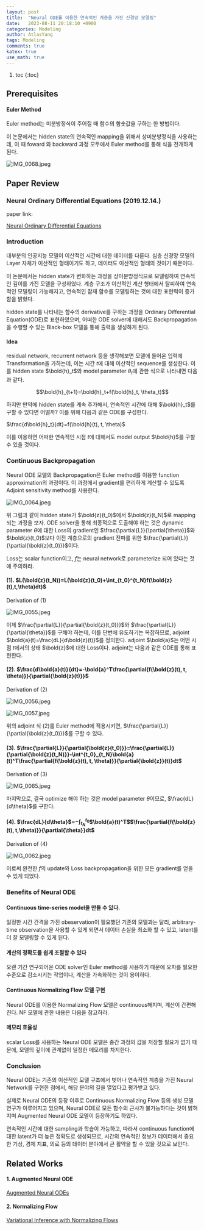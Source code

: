 ```yaml
---
layout: post
title:  "Neural ODE를 이용한 연속적인 계층을 가진 신경망 모델링"
date:   2023-08-11 20:18:10 +0900
categories: Modeling
author: AtlasYang
tags: Modeling
comments: true
katex: true
use_math: true
---
```


1. toc
{:toc}


## Prerequisites

#### Euler Method

Euler method는 미분방정식이 주어질 때 함수의 함숫값을 구하는 한 방법이다.

이 논문에서는 hidden state의 연속적인 mapping을 위해서 상미분방정식을 사용하는데, 이 때 foward 와 backward 과정 모두에서 Euler method를 통해 식을 전개하게 된다.

![IMG_0068.jpeg](https://agency301.github.io/assets/img/NeuralODE/IMG_0068.jpeg)

## Paper Review

### Neural Ordinary Differential Equations (2019.12.14.)

paper link: 

[Neural Ordinary Differential Equations](https://arxiv.org/abs/1806.07366)

### Introduction

대부분의 인공지능 모델이 이산적인 시간에 대한 데이터를 다룬다. 심층 신경망 모델의 Layer 자체가 이산적인 형태이기도 하고, 데이터도 이산적인 형태의 것이기 때문이다.

이 논문에서는 hidden state가 변화하는 과정을 상미분방정식으로 모델링하여 연속적인 깊이를 가진 모델을 구성하였다. 계층 구조가 이산적인 계산 형태에서 탈피하여 연속적인 모델링이 가능해지고, 연속적인 잠재 함수를 모델링하는 것에 대한 표현력이 증가함을 밝혔다.

hidden state를 나타내는 함수의 derivative를 구하는 과정을 Ordinary Differential Equation(ODE)로 표현하였으며, 어떠한 ODE solver에 대해서도 Backpropagation을 수행할 수 있는 Black-box 모델을 통해 출력을 생성하게 된다.

#### Idea

residual network, recurrent network 등을 생각해보면 모델에 들어온 입력에 Transformation을 가하는데, 이는 시간 $t$에 대해 이산적인 sequence를 생성한다. 이를 hidden state $\bold{h}_t$와 model parameter $\theta_t$에 관한 식으로 나타내면 다음과 같다.

$$\bold{h}_{t+1}=\bold{h}_t+f(\bold{h}_t, \theta_t)$$

하지만 만약에 hidden state를 계속 추가해서, 연속적인 시간에 대해 $\bold{h}_t$를 구할 수 있다면 어떨까? 이를 위해 다음과 같은 ODE를 구성한다.

$\frac{d\bold{h}_t}{dt}=f(\bold{h}(t), t, \theta)$

이를 이용하면 어떠한 연속적인 시점 $t$에 대해서도 model output $\bold{h}$를 구할 수 있을 것이다.

### Continuous Backpropagation

Neural ODE 모델의 Backpropagation은 Euler method를 이용한 function approximation의 과정이다. 이 과정에서 gradient를 편리하게 계산할 수 있도록 Adjoint sensitivity method를 사용한다.

![IMG_0064.jpeg](https://agency301.github.io/assets/img/NeuralODE/IMG_0064.jpeg)

위 그림과 같이 hidden state가 $\bold{z}(t_0)$에서 $\bold{z}(t_N)$로 mapping되는 과정을 보자. ODE solver을 통해 최종적으로 도출해야 하는 것은 dynamic parameter $\theta$에 대한 Loss의 gradient인 $\frac{\partial{L}}{\partial{\theta}}$와 $\bold{z}(t_0)$보다 이전 계층으로의 gradient 전파를 위한 $\frac{\partial{L}}{\partial{\bold{z}(t_0)}}$이다.

Loss는 scalar function이고, $f$는 neural network로 parameterize 되어 있다는 것에 주의하라.

#### (1). $L(\bold{z}(t_N))=L(\bold{z}(t_0)+\int_{t_0}^{t_N}f(\bold{z}(t),t,\theta)dt)$

Derivation of (1)

![IMG_0055.jpeg](https://agency301.github.io/assets/img/NeuralODE/IMG_0055.jpeg)

이제 $\frac{\partial{L}}{\partial{\bold{z}(t_0)}}$와 $\frac{\partial{L}}{\partial{\theta}}$를 구해야 하는데, 이를 단번에 유도하기는 복잡하므로, adjoint $\bold{a}(t)=\frac{dL}{d\bold{z}(t)}$를 정의한다. adjoint $\bold{a}$는 어떤 시점 $t$에서의 상태 $\bold{z}$에 대한 Loss이다. adjoint는 다음과 같은 ODE를 통해 표현한다.

#### (2). $\frac{d\bold{a}(t)}{dt}=-\bold{a}^T\frac{\partial{f(\bold{z}(t), t, \theta)}}{\partial{\bold{z}(t)}}$

Derivation of (2)

![IMG_0056.jpeg](https://agency301.github.io/assets/img/NeuralODE/IMG_0056.jpeg)

![IMG_0057.jpeg](https://agency301.github.io/assets/img/NeuralODE/IMG_0057.jpeg)

위의 adjoint 식 (2)를 Euler method에 적용시키면, $\frac{\partial{L}}{\partial{\bold{z}(t_0)}}$를 구할 수 있다.

#### (3). $\frac{\partial{L}}{\partial{\bold{z}(t_0)}}=\frac{\partial{L}}{\partial{\bold{z}(t_N)}}-\int^{t_0}_{t_N}\bold{a}(t)^T\frac{\partial{f(\bold{z}(t), t, \theta)}}{\partial{\bold{z}}(t)}dt$

Derivation of (3)

![IMG_0065.jpeg](https://agency301.github.io/assets/img/NeuralODE/IMG_0065.jpeg)

마지막으로, 결국 optimize 해야 하는 것은 model parameter $\theta$이므로, $\frac{dL}{d\theta}$를 구한다.

#### (4). $\frac{dL}{d\theta}$=$-\int_{t_N}^{t_0}$$\bold{a}(t)^T$$\frac{\partial{f(\bold{z}(t), t,\theta)}}{\partial{\theta}}dt$

Derivation of (4)

![IMG_0062.jpeg](https://agency301.github.io/assets/img/NeuralODE/IMG_0062.jpeg)

이로써 완전한 $f$의 update와 Loss backpropagation을 위한 모든 gradient를 얻을 수 있게 되었다.

### Benefits of Neural ODE

#### Continuous time-series model을 만들 수 있다.

일정한 시간 간격을 가진 obeservation이 필요했던 기존의 모델과는 달리, arbitrary-time observation을 사용할 수 있게 되면서 데이터 손실을 최소화 할 수 있고, latent를 더 잘 모델링할 수 있게 된다.

#### 계산의 정확도를 쉽게 조절할 수 있다

오랜 기간 연구되어온 ODE solver인 Euler method를 사용하기 때문에 오차를 필요한 수준으로 감소시키는 작업이나, 계산을 가속화하는 것이 용이하다.

#### Continuous Normalizing Flow 모델 구현

Neural ODE를 이용한 Normalizing Flow 모델은 continuous해지며, 계산이 간편해진다. NF 모델에 관한 내용은 다음을 참고하라.

#### 메모리 효율성

scalar Loss를 사용하는 Neural ODE 모델은 중간 과정의 값을 저장할 필요가 없기 때문에, 모델의 깊이에 관계없이 일정한 메모리를 차지한다.

### Conclusion

Neural ODE는 기존의 이산적인 모델 구조에서 벗어나 연속적인 계층을 가진 Neural Network를 구현한 점에서, 해당 분야의 길을 열었다고 평가받고 있다. 

실제로 Neural ODE의 등장 이후로 Continuous Normalizing Flow 등의 생성 모델 연구가 이루어지고 있으며, Neural ODE로 모든 함수의 근사가 불가능하다는 것이 밝혀지며 Augmented Neural ODE 모델이 등장하기도 하였다.

연속적인 시간에 대한 sampling과 학습이 가능하고, 따라서 continuous function에 대한 latent가 더 높은 정확도로 생성되므로, 시간의 연속적인 정보가 데이터에서 중요한 기상, 경제 지표, 의료 등의 데이터 분야에서 큰 활약을 할 수 있을 것으로 보인다.

## Related Works

#### 1. Augmented Neural ODE

[Augmented Neural ODEs](https://arxiv.org/abs/1904.01681)

#### 2. Normalizing Flow

[Variational Inference with Normalizing Flows](https://arxiv.org/abs/1505.05770)